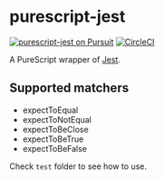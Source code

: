 # purescript-jest

[![purescript-jest on Pursuit](https://pursuit.purescript.org/packages/purescript-jest/badge)](https://pursuit.purescript.org/packages/purescript-jest)
[![CircleCI](https://circleci.com/gh/nonbili/purescript-jest.svg?style=svg)](https://circleci.com/gh/nonbili/purescript-jest)

A PureScript wrapper of [Jest](https://jestjs.io/).

## Supported matchers

- expectToEqual
- expectToNotEqual
- expectToBeClose
- expectToBeTrue
- expectToBeFalse


Check `test` folder to see how to use.
